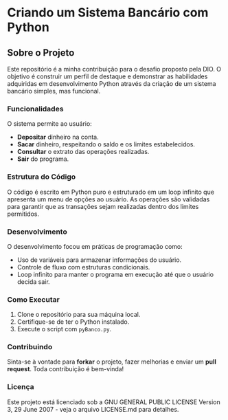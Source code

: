 # Criando um Sistema Bancário com Python

## Sobre o Projeto

Este repositório é a minha contribuição para o desafio proposto pela DIO. O objetivo é construir um perfil de destaque e demonstrar as habilidades adquiridas em desenvolvimento Python através da criação de um sistema bancário simples, mas funcional.

### Funcionalidades

O sistema permite ao usuário:

- **Depositar** dinheiro na conta.
- **Sacar** dinheiro, respeitando o saldo e os limites estabelecidos.
- **Consultar** o extrato das operações realizadas.
- **Sair** do programa.

### Estrutura do Código

O código é escrito em Python puro e estruturado em um loop infinito que apresenta um menu de opções ao usuário. As operações são validadas para garantir que as transações sejam realizadas dentro dos limites permitidos.

### Desenvolvimento

O desenvolvimento focou em práticas de programação como:

- Uso de variáveis para armazenar informações do usuário.
- Controle de fluxo com estruturas condicionais.
- Loop infinito para manter o programa em execução até que o usuário decida sair.

### Como Executar

1. Clone o repositório para sua máquina local.
2. Certifique-se de ter o Python instalado.
3. Execute o script com `pyBanco.py`.

### Contribuindo

Sinta-se à vontade para **forkar** o projeto, fazer melhorias e enviar um **pull request**. Toda contribuição é bem-vinda!

### Licença

Este projeto está licenciado sob a GNU GENERAL PUBLIC LICENSE Version 3, 29 June 2007 - veja o arquivo LICENSE.md para detalhes.

